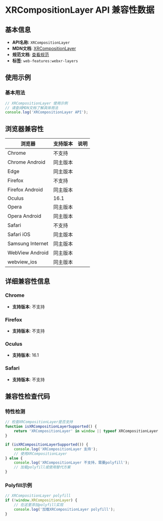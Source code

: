 # XRCompositionLayer API 兼容性数据

## 基本信息

- **API名称**: `XRCompositionLayer`
- **MDN文档**: [XRCompositionLayer](https://developer.mozilla.org/docs/Web/API/XRCompositionLayer)
- **规范文档**: [查看规范](https://immersive-web.github.io/layers/#xrcompositionlayertype)
- **标签**: `web-features:webxr-layers`

## 使用示例

### 基本用法

```javascript
// XRCompositionLayer 使用示例
// 请查阅MDN文档了解具体用法
console.log('XRCompositionLayer API');
```

## 浏览器兼容性

| 浏览器 | 支持版本 | 说明 |
|--------|----------|------|
| Chrome | 不支持 |  |
| Chrome Android | 同主版本 |  |
| Edge | 同主版本 |  |
| Firefox | 不支持 |  |
| Firefox Android | 同主版本 |  |
| Oculus | 16.1 |  |
| Opera | 同主版本 |  |
| Opera Android | 同主版本 |  |
| Safari | 不支持 |  |
| Safari iOS | 同主版本 |  |
| Samsung Internet | 同主版本 |  |
| WebView Android | 同主版本 |  |
| webview_ios | 同主版本 |  |

## 详细兼容性信息

### Chrome

- **支持版本**: 不支持

### Firefox

- **支持版本**: 不支持

### Oculus

- **支持版本**: 16.1

### Safari

- **支持版本**: 不支持

## 兼容性检查代码

### 特性检测

```javascript
// 检查XRCompositionLayer是否支持
function isXRCompositionLayerSupported() {
    return 'XRCompositionLayer' in window || typeof XRCompositionLayer !== 'undefined';
}

if (isXRCompositionLayerSupported()) {
    console.log('XRCompositionLayer 支持');
    // 使用XRCompositionLayer
} else {
    console.log('XRCompositionLayer 不支持，需要polyfill');
    // 加载polyfill或使用替代方案
}
```

### Polyfill示例

```javascript
// XRCompositionLayer polyfill
if (!window.XRCompositionLayer) {
    // 在这里添加polyfill实现
    console.log('加载XRCompositionLayer polyfill');
}
```

